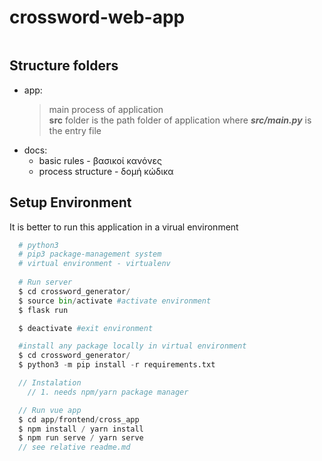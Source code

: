# crossword-web-app

<img src="./assets/preview-app.gif" alt="">

## Structure folders
* app:
  > main process of application  
  > **src** folder is the path folder of application where ***src/main.py*** is the entry file
* docs: 
  - basic rules - βασικοί κανόνες
  - process structure - δομή κώδικα

## Setup Environment
It is better to run this application in a virual environment  

```python
  # python3
  # pip3 package-management system
  # virtual environment - virtualenv
  
  # Run server
  $ cd crossword_generator/
  $ source bin/activate #activate environment
  $ flask run

  $ deactivate #exit environment

  #install any package locally in virtual environment
  $ cd crossword_generator/
  $ python3 -m pip install -r requirements.txt

```

```javascript
  // Instalation
    // 1. needs npm/yarn package manager

  // Run vue app
  $ cd app/frontend/cross_app
  $ npm install / yarn install
  $ npm run serve / yarn serve
  // see relative readme.md

```